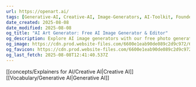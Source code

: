 ```yaml
---
url: https://openart.ai/
tags: [Generative-AI, Creative-AI, Image-Generators, AI-Toolkit, Founder-Toolkit, AI-Workspaces, AI-Interfaces, Check-It-Out]
date_created: 2025-08-08
date_modified: 2025-08-08
og_title: "AI Art Generator: Free AI Image Generator & Editor"
og_description: Explore AI image generators with our free photo generators & editors. Perfect for transforming ideas into stunning visuals using text-to-image prompts.
og_image: https://cdn.prod.website-files.com/6600e1eab90de089c2d9c972/6822eded060bda31644b7df6_Open%20Graph%20Image%20.png
og_favicon: https://cdn.prod.website-files.com/6600e1eab90de089c2d9c972/6607375431e4ca76f67f85f4_logo_favicon_32x32-circle.png
og_last_fetch: 2025-08-08T12:41:40.537Z
---
```

[[concepts/Explainers for AI/Creative AI|Creative AI]]
[[Vocabulary/Generative AI|Generative AI]]



